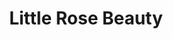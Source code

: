 ---
title: "Little Rose Beauty"
url: /bishops-waltham-southampton/little-rose-beauty/
shop: Kosmetik
---